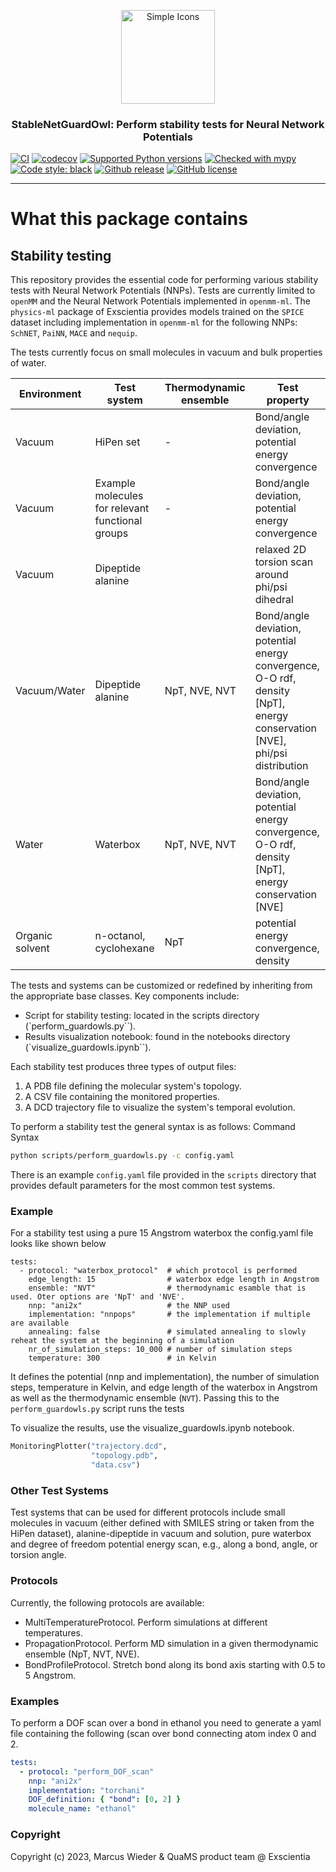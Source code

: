 <p align="center">
<img src="https://github.com/Exscientia/StableNetGuardOwl/assets/31651017/6e72dbdd-3fae-4463-bde3-bbaf54b459a7" alt="Simple Icons" width=150>
<h3 align="center">StableNetGuardOwl: Perform stability tests for Neural Network Potentials</h3>
</p>
<p align="center">
  
[//]: # (Badges)
[![CI](https://github.com/Exscientia/StableNetGuardOwl/actions/workflows/CI.yaml/badge.svg?branch=main)](https://github.com/Exscientia/StableNetGuardOwl/actions/workflows/CI.yaml)
[![codecov](https://codecov.io/gh/Exscientia/StableNetGuardOwl/branch/main/graph/badge.svg)](https://codecov.io/gh/Exscientia/StableNetGuardOwl/branch/main)
[![Supported Python versions](https://img.shields.io/badge/python-%5E3.10-blue.svg)](https://docs.python.org/3/whatsnew/index.html)
[![Checked with mypy](https://img.shields.io/badge/mypy-checked-blue)](http://mypy-lang.org/)
[![Code style: black](https://img.shields.io/badge/code%20style-black-000000.svg)](https://github.com/psf/black)
[![Github release](https://badgen.net/github/release/Exscientia/StableNetGuardOwl)](https://github.com/Exscientia/StableNetGuardOwl/)
[![GitHub license](https://img.shields.io/github/license/Exscientia/StableNetGuardOwl?color=green)](https://github.com/Exscientia/StableNetGuardOwl/blob/main/LICENSE)
</p>

---

# What this package contains

## Stability testing

This repository provides the essential code for performing various stability tests with Neural Network Potentials (NNPs). Tests are currently limited to `openMM` and the Neural Network Potentials implemented in `openmm-ml`. The `physics-ml` package of Exscientia provides models trained on the `SPICE` dataset including implementation in `openmm-ml` for the following NNPs: `SchNET`, `PaiNN`, `MACE` and `nequip`.

The tests currently focus on small molecules in vacuum and bulk properties of water.

| Environment | Test system | Thermodynamic ensemble | Test property |
| --- | ----------- | ----------- | ----------- |
| Vacuum | HiPen set | - | Bond/angle deviation, potential energy convergence |
| Vacuum | Example molecules for relevant functional groups | - | Bond/angle deviation, potential energy convergence |
| Vacuum | Dipeptide alanine |  | relaxed 2D torsion scan around phi/psi dihedral |
| Vacuum/Water | Dipeptide alanine | NpT, NVE, NVT | Bond/angle deviation, potential energy convergence, O-O rdf, density [NpT], energy conservation [NVE], phi/psi distribution |
| Water | Waterbox | NpT, NVE, NVT | Bond/angle deviation, potential energy convergence, O-O rdf, density [NpT], energy conservation [NVE] |
| Organic solvent | n-octanol, cyclohexane | NpT | potential energy convergence, density |




The tests and systems can be customized or redefined by inheriting from the appropriate base classes. Key components include:

- Script for stability testing: located in the scripts directory (`perform_guardowls.py``).
- Results visualization notebook: found in the notebooks directory (`visualize_guardowls.ipynb``).

Each stability test produces three types of output files:

1. A PDB file defining the molecular system's topology.
2. A CSV file containing the monitored properties.
3. A DCD trajectory file to visualize the system's temporal evolution.

To perform a stability test the general syntax is as follows:
Command Syntax
```bash
python scripts/perform_guardowls.py -c config.yaml
```
There is an example `config.yaml` file provided in the `scripts` directory that provides default parameters for the most common test systems.

### Example
For a stability test using a pure 15 Angstrom waterbox the config.yaml file looks like shown below
```
tests:
  - protocol: "waterbox_protocol"  # which protocol is performed
    edge_length: 15                # waterbox edge length in Angstrom
    ensemble: "NVT"                # thermodynamic esamble that is used. Oter options are 'NpT' and 'NVE'.
    nnp: "ani2x"                   # the NNP used
    implementation: "nnpops"       # the implementation if multiple are available
    annealing: false               # simulated annealing to slowly reheat the system at the beginning of a simulation
    nr_of_simulation_steps: 10_000 # number of simulation steps
    temperature: 300               # in Kelvin
```
It defines the potential (nnp and implementation), the number of simulation steps, temperature in Kelvin, and edge length of the waterbox in Angstrom as well as the thermodynamic ensemble (`NVT`). Passing this to the `perform_guardowls.py` script runs the tests

To visualize the results, use the visualize_guardowls.ipynb notebook.

```python
MonitoringPlotter("trajectory.dcd", 
                  "topology.pdb", 
                  "data.csv")
```

### Other Test Systems
Test systems that can be used for different protocols include small molecules in vacuum (either defined with SMILES string or taken from the HiPen dataset), alanine-dipeptide in vacuum and solution, pure waterbox and degree of freedom potential energy scan, e.g., along a bond, angle, or torsion angle.

### Protocols
Currently, the following protocols are available:

- MultiTemperatureProtocol. Perform simulations at different temperatures.
- PropagationProtocol. Perform MD simulation in a given thermodynamic ensemble (NpT, NVT, NVE).
- BondProfileProtocol. Stretch bond along its bond axis starting with 0.5 to 5 Angstrom.

### Examples
To perform a DOF scan over a bond in ethanol you need to generate a yaml file containing the following (scan over bond connecting atom index 0 and 2. 

```yaml
tests:
  - protocol: "perform_DOF_scan"
    nnp: "ani2x"
    implementation: "torchani"
    DOF_definition: { "bond": [0, 2] }
    molecule_name: "ethanol"
```


### Copyright

Copyright (c) 2023, Marcus Wieder & QuaMS product team @ Exscientia


